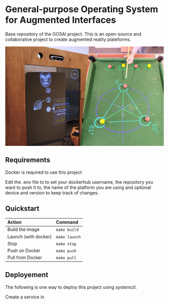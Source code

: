 # General-purpose Operating System for Augmented Interfaces

Base repository of the GOSAI project. This is an open-source and collaborative project to create augmented reality plateforms.

![placeholder](docs/gosai_banner.png)

## Requirements

Docker is required to use this project

Edit the .env file to to set your dockerhub username, the repository you want to push it to, the name of the platform you are using and optional device and version to keep track of changes.

## Quickstart

|Action                 |Command      |
|:----------------------|:------------|
|Build the image        |`make build` |
|Launch (with docker)   |`make launch`|
|Stop                   |`make stop`  |
|Push on Docker         |`make push`  |
|Pull from Docker       |`make pull`  |

## Deployement

The following is one way to deploy this project using systemctl.

Create a service in
